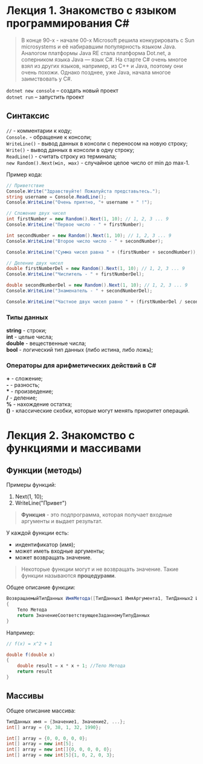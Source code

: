 # Лекция 1. Знакомство с языком программирования С#
> В конце 90-х - начале 00-х Microsoft решила конкурировать с Sun microsystems и её набиравшим популярность языком Java. Аналогом платформы Java RE стала платформа Dot.net, а соперником языка Java — язык С#. На старте С# очень многое взял из других языков, например, из С++ и Java, поэтому они очень похожи. Однако позднее, уже Java, начала многое заимствовать у С#.  

`dotnet new console` – создать новый проект  
`dotnet run` – запустить проект

## Синтаксис
`//` - комментарии к коду;  
`Console.` - обращение к консоли;   
`WriteLine()` - вывод данных в консоли с переносом на новую строку;   
`Write()` - вывод данных в консоли в одну строку;   
`ReadLine()` - cчитать строку из терминала;   
`new Random().Next(мin, маx)` - случайное целое число от min до max-1.

Пример кода:
```C#
// Приветствие
Console.Write("Здравствуйте! Пожалуйста представьтесь.");
string username = Console.ReadLine();
Console.WriteLine("Очень приятно, "+ username + " !"); 

// Сложение двух чисел
int firstNumber = new Random().Next(1, 10); // 1, 2, 3 ... 9
Console.WriteLine("Первое число - " + firstNumber);

int secondNumber = new Random().Next(1, 10); // 1, 2, 3 ... 9
Console.WriteLine("Второе число число - " + secondNumber);

Console.WriteLine("Сумма чисел равна " + (firstNumber + secondNumber));

// Деление двух чисел
double firstNumberDel = new Random().Next(1, 10); // 1, 2, 3 ... 9
Console.WriteLine("Числитель - " + firstNumberDel);

double secondNumberDel = new Random().Next(1, 10); // 1, 2, 3 ... 9
Console.WriteLine("Знаменатель - " + secondNumberDel);

Console.WriteLine("Частное двух чисел равно " + (firstNumberDel / secondNumberDel))
```

### Типы данных

**string** - строки;   
**int** - целые числа;   
**double** - вещественные числа;   
**bool** - логический тип данных (либо истина, либо ложь);

### Операторы для арифметических действий в С#   
**+** - сложение;   
**-** - разность;   
__*__ - произведение;      
**/** - деление;   
**%** - нахождение остатка;   
**()** - классические скобки, которые могут менять приоритет операций.   

# Лекция 2. Знакомство с функциями и массивами
## Функции (методы)
Примеры функций:  
1. Next(1, 10);
2. WriteLine("Привет")
>**Функция** - это подпрограмма, которая получает входные аргументы и выдает результат.   

У каждой функции есть:   
* индентификатор (имя);
* может иметь входные аргументы;
* может возвращать значение.
>Некоторые функции могут и не возвращать значение. Такие функции называются **процедурами**.

Общее описание функции:  
```C#
ВозвращаемыйТипДанных ИмяМетода([ТипДанных1 ИмяАргумента1, ТипДанных2 ИмяАргумента2...])
{
    Тело Метода
    return ЗначениеСоответствующееЗаданномуТипуДанных
}
```
Например:
```C#
// f(x) = x^2 + 1

double f(double x) 
{
    double result = x * x + 1; //Тело Метода
    return result
}
```

## Массивы
Общее описание массива:   
```C#
ТипДанных имя = {Значение1, Значение2, ...};
int[] array = {9, 38, 1, 32, 1990};

int[] array = {0, 0, 0, 0, 0};
int[] array = new int[5];
int[] array = new int[]{0, 0, 0, 0, 0};
int[] array = new int[5]{1, 0, 2, 0, 3};
```

